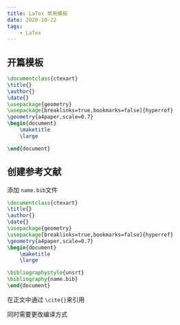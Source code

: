 ```yaml
---
title: LaTex 常用模板
date: 2020-10-22
tags:
    - LaTex
---
```


## 开篇模板

```latex
\documentclass{ctexart}
\title{}
\author{}
\date{}
\usepackage{geometry}
\usepackage[breaklinks=true,bookmarks=false]{hyperref}
\geometry{a4paper,scale=0.7}
\begin{document}
    \maketitle
    \large

\end{document}
```

<!-- more -->

## 创建参考文献

添加 `name.bib`文件

```latex
\documentclass{ctexart}
\title{}
\author{}
\date{}
\usepackage{geometry}
\usepackage[breaklinks=true,bookmarks=false]{hyperref}
\geometry{a4paper,scale=0.7}
\begin{document}
    \maketitle
    \large

\bibliographystyle{unsrt}
\bibliography{name.bib}
\end{document}

```

在正文中通过 `\cite{}`来引用

同时需要更改编译方式

